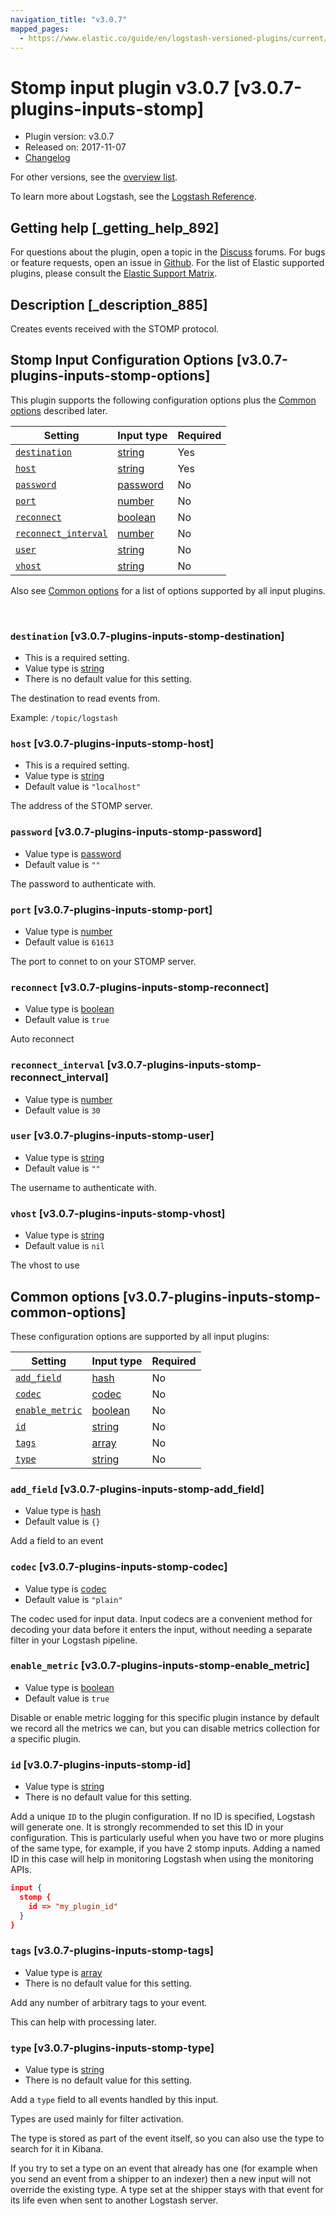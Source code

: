 ```yaml
---
navigation_title: "v3.0.7"
mapped_pages:
  - https://www.elastic.co/guide/en/logstash-versioned-plugins/current/v3.0.7-plugins-inputs-stomp.html
---
```


# Stomp input plugin v3.0.7 [v3.0.7-plugins-inputs-stomp]


* Plugin version: v3.0.7
* Released on: 2017-11-07
* [Changelog](https://github.com/logstash-plugins/logstash-input-stomp/blob/v3.0.7/CHANGELOG.md)

For other versions, see the [overview list](input-stomp-index.md).

To learn more about Logstash, see the [Logstash Reference](logstash://reference/index.md).

## Getting help [_getting_help_892]

For questions about the plugin, open a topic in the [Discuss](http://discuss.elastic.co) forums. For bugs or feature requests, open an issue in [Github](https://github.com/logstash-plugins/logstash-input-stomp). For the list of Elastic supported plugins, please consult the [Elastic Support Matrix](https://www.elastic.co/support/matrix#matrix_logstash_plugins).


## Description [_description_885]

Creates events received with the STOMP protocol.


## Stomp Input Configuration Options [v3.0.7-plugins-inputs-stomp-options]

This plugin supports the following configuration options plus the [Common options](v3-0-7-plugins-inputs-stomp.md#v3.0.7-plugins-inputs-stomp-common-options) described later.

| Setting | Input type | Required |
| --- | --- | --- |
| [`destination`](v3-0-7-plugins-inputs-stomp.md#v3.0.7-plugins-inputs-stomp-destination) | [string](logstash://reference/configuration-file-structure.md#string) | Yes |
| [`host`](v3-0-7-plugins-inputs-stomp.md#v3.0.7-plugins-inputs-stomp-host) | [string](logstash://reference/configuration-file-structure.md#string) | Yes |
| [`password`](v3-0-7-plugins-inputs-stomp.md#v3.0.7-plugins-inputs-stomp-password) | [password](logstash://reference/configuration-file-structure.md#password) | No |
| [`port`](v3-0-7-plugins-inputs-stomp.md#v3.0.7-plugins-inputs-stomp-port) | [number](logstash://reference/configuration-file-structure.md#number) | No |
| [`reconnect`](v3-0-7-plugins-inputs-stomp.md#v3.0.7-plugins-inputs-stomp-reconnect) | [boolean](logstash://reference/configuration-file-structure.md#boolean) | No |
| [`reconnect_interval`](v3-0-7-plugins-inputs-stomp.md#v3.0.7-plugins-inputs-stomp-reconnect_interval) | [number](logstash://reference/configuration-file-structure.md#number) | No |
| [`user`](v3-0-7-plugins-inputs-stomp.md#v3.0.7-plugins-inputs-stomp-user) | [string](logstash://reference/configuration-file-structure.md#string) | No |
| [`vhost`](v3-0-7-plugins-inputs-stomp.md#v3.0.7-plugins-inputs-stomp-vhost) | [string](logstash://reference/configuration-file-structure.md#string) | No |

Also see [Common options](v3-0-7-plugins-inputs-stomp.md#v3.0.7-plugins-inputs-stomp-common-options) for a list of options supported by all input plugins.

 

### `destination` [v3.0.7-plugins-inputs-stomp-destination]

* This is a required setting.
* Value type is [string](logstash://reference/configuration-file-structure.md#string)
* There is no default value for this setting.

The destination to read events from.

Example: `/topic/logstash`


### `host` [v3.0.7-plugins-inputs-stomp-host]

* This is a required setting.
* Value type is [string](logstash://reference/configuration-file-structure.md#string)
* Default value is `"localhost"`

The address of the STOMP server.


### `password` [v3.0.7-plugins-inputs-stomp-password]

* Value type is [password](logstash://reference/configuration-file-structure.md#password)
* Default value is `""`

The password to authenticate with.


### `port` [v3.0.7-plugins-inputs-stomp-port]

* Value type is [number](logstash://reference/configuration-file-structure.md#number)
* Default value is `61613`

The port to connet to on your STOMP server.


### `reconnect` [v3.0.7-plugins-inputs-stomp-reconnect]

* Value type is [boolean](logstash://reference/configuration-file-structure.md#boolean)
* Default value is `true`

Auto reconnect


### `reconnect_interval` [v3.0.7-plugins-inputs-stomp-reconnect_interval]

* Value type is [number](logstash://reference/configuration-file-structure.md#number)
* Default value is `30`


### `user` [v3.0.7-plugins-inputs-stomp-user]

* Value type is [string](logstash://reference/configuration-file-structure.md#string)
* Default value is `""`

The username to authenticate with.


### `vhost` [v3.0.7-plugins-inputs-stomp-vhost]

* Value type is [string](logstash://reference/configuration-file-structure.md#string)
* Default value is `nil`

The vhost to use



## Common options [v3.0.7-plugins-inputs-stomp-common-options]

These configuration options are supported by all input plugins:

| Setting | Input type | Required |
| --- | --- | --- |
| [`add_field`](v3-0-7-plugins-inputs-stomp.md#v3.0.7-plugins-inputs-stomp-add_field) | [hash](logstash://reference/configuration-file-structure.md#hash) | No |
| [`codec`](v3-0-7-plugins-inputs-stomp.md#v3.0.7-plugins-inputs-stomp-codec) | [codec](logstash://reference/configuration-file-structure.md#codec) | No |
| [`enable_metric`](v3-0-7-plugins-inputs-stomp.md#v3.0.7-plugins-inputs-stomp-enable_metric) | [boolean](logstash://reference/configuration-file-structure.md#boolean) | No |
| [`id`](v3-0-7-plugins-inputs-stomp.md#v3.0.7-plugins-inputs-stomp-id) | [string](logstash://reference/configuration-file-structure.md#string) | No |
| [`tags`](v3-0-7-plugins-inputs-stomp.md#v3.0.7-plugins-inputs-stomp-tags) | [array](logstash://reference/configuration-file-structure.md#array) | No |
| [`type`](v3-0-7-plugins-inputs-stomp.md#v3.0.7-plugins-inputs-stomp-type) | [string](logstash://reference/configuration-file-structure.md#string) | No |

### `add_field` [v3.0.7-plugins-inputs-stomp-add_field]

* Value type is [hash](logstash://reference/configuration-file-structure.md#hash)
* Default value is `{}`

Add a field to an event


### `codec` [v3.0.7-plugins-inputs-stomp-codec]

* Value type is [codec](logstash://reference/configuration-file-structure.md#codec)
* Default value is `"plain"`

The codec used for input data. Input codecs are a convenient method for decoding your data before it enters the input, without needing a separate filter in your Logstash pipeline.


### `enable_metric` [v3.0.7-plugins-inputs-stomp-enable_metric]

* Value type is [boolean](logstash://reference/configuration-file-structure.md#boolean)
* Default value is `true`

Disable or enable metric logging for this specific plugin instance by default we record all the metrics we can, but you can disable metrics collection for a specific plugin.


### `id` [v3.0.7-plugins-inputs-stomp-id]

* Value type is [string](logstash://reference/configuration-file-structure.md#string)
* There is no default value for this setting.

Add a unique `ID` to the plugin configuration. If no ID is specified, Logstash will generate one. It is strongly recommended to set this ID in your configuration. This is particularly useful when you have two or more plugins of the same type, for example, if you have 2 stomp inputs. Adding a named ID in this case will help in monitoring Logstash when using the monitoring APIs.

```json
input {
  stomp {
    id => "my_plugin_id"
  }
}
```


### `tags` [v3.0.7-plugins-inputs-stomp-tags]

* Value type is [array](logstash://reference/configuration-file-structure.md#array)
* There is no default value for this setting.

Add any number of arbitrary tags to your event.

This can help with processing later.


### `type` [v3.0.7-plugins-inputs-stomp-type]

* Value type is [string](logstash://reference/configuration-file-structure.md#string)
* There is no default value for this setting.

Add a `type` field to all events handled by this input.

Types are used mainly for filter activation.

The type is stored as part of the event itself, so you can also use the type to search for it in Kibana.

If you try to set a type on an event that already has one (for example when you send an event from a shipper to an indexer) then a new input will not override the existing type. A type set at the shipper stays with that event for its life even when sent to another Logstash server.



